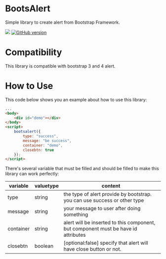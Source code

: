 # BootsAlert

Simple library to create alert from Bootstrap Framework.

![](https://david-dm.org/dhanyn10/bootsalert.svg)
[![GitHub version](https://badge.fury.io/gh/dhanyn10%2Fbootsalert.svg)](https://badge.fury.io/gh/dhanyn10%2Fbootsalert)

# Compatibility
This library is compatible with bootstrap 3 and 4 alert.

# How to Use
This code below shows you an example about how to use this library:
```html
...
<body>
    <div id="demo"></div>
</body>
<script>
    bootsalert({
        type: "success",
        message: "be success",
        container: "demo",
        closebtn: true
    });
</script>
```
There's several variable that must be filled and should be filled to make this library can work perfectly:

| variable  	| valuetype 	| content                                                                             	|
|-----------	|----------	|-------------------------------------------------------------------------------------	|
| type      	| string   	| the type of alert provide by bootstrap. you can use success or other type           	|
| message   	| string   	| your message to user after doing something                                          	|
| container 	| string   	| alert will be inserted to this component, but component must be have id attributes 	|
| closebtn  	| boolean  	| [optional:false] specify that alert will have close button or not.                  	|